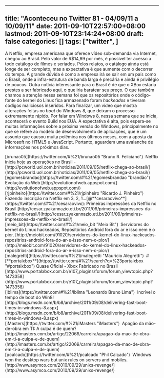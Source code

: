 
---
title: "Aconteceu no Twitter 81 - 04/09/11 a 10/09/11"
date: 2011-09-10T22:57:00+08:00
lastmod: 2011-09-10T23:14:24+08:00
draft: false
categories: []
tags: ["twitter", ]
---


A Netflix, empresa americana que oferece vídeo sob-demanda via Internet, chegou ao Brasil. Pelo valor de R$14,99 por mês, é possível ter acesso a todo catálogo de filmes e seriados. Pelos relatos, o catálogo ainda está longe de ser completo, mas a expectativa é que aumente com o decorrer do tempo. A grande dúvida é como a empresa irá se sair em um país como o Brasil, onde a infra-estrutura de banda larga é precária e ainda é privilégio de poucos. Outra notícia interessante para o Brasil é de que o XBox estaria prestes a ser fabricado aqui, o que iria baratear seu preço. O que também chamou a atenção nessa semana foi que os repositórios onde o código-fonte do kernel do Linux fica armazenado foram *hackeados* e tiveram códigos maliciosos inseridos. Para finalizar, um vídeo que mostra alterações feitas no *boot* do Windows 8, que deixam o processo extremamente rápido. Por falar em Windows 8, nessa semana que se inicia, acontecerá o evento Build nos EUA. A expectativa é alta, pois espera-se muitas informações sobre a próxima versão do Windows, principalmente no que se refere ao modelo de desenvolvimento de aplicações, que é um assunto que causou muita polêmica nos últimos meses, com a aposta da Microsoft no HTML5 e JavaScript. Portanto, aguardem uma avalanche de informações nos próximos dias.


<div class="tweet-row"><span class="tweet-user-name">[brunao05](https://twitter.com/#%21/brunao05 "Bruno R. Feliciano")  </span>Netflix inicia hoje as operações no Brasil - [http://pcworld.uol.com.br/noticias/2011/09/05/netflix-chega-ao-brasil/](http://pcworld.uol.com.br/noticias/2011/09/05/netflix-chega-ao-brasil/)  


<div class="tweet-row"><span class="tweet-user-name">[egomesbrandao](https://twitter.com/#%21/egomesbrandao "brandão")  </span>Evolução da Web [http://evolutionofweb.appspot.com/](http://evolutionofweb.appspot.com/)  


<div class="tweet-row"><span class="tweet-user-name">[rjpinheiro](https://twitter.com/#%21/rjpinheiro "Ricardo J. Pinheiro")  </span>Fazendo inscrição na Netflix em 3, 2, 1...[@**cesaraovivo**](https://twitter.com/#%21/cesaraovivo): Primeiras impressões da Netflix no Brasil [http://cesar.zyakannazio.eti.br/2011/09/primeiras-impressoes-da-netflix-no-brasil/](http://cesar.zyakannazio.eti.br/2011/09/primeiras-impressoes-da-netflix-no-brasil/)  


<div class="tweet-row"><span class="tweet-user-name">[meio_bit](https://twitter.com/#%21/meio_bit "Meio Bit")  </span>Servidores do kernel do Linux hackeados, Repositórios Android fora do ar e isso nem é o pior. [http://meiobit.com/91020/servidores-do-kernel-do-linux-hackeados-repositrios-android-fora-do-ar-e-isso-nem-o-pior/](http://meiobit.com/91020/servidores-do-kernel-do-linux-hackeados-repositrios-android-fora-do-ar-e-isso-nem-o-pior/)  


<div class="tweet-row"><span class="tweet-user-name">[malegretti](https://twitter.com/#%21/malegretti "Mauricio Alegretti")  #</span>[**portalxbox**](https://twitter.com/#%21/search?q=%23portalxbox "#portalxbox") Quase Oficial - Xbox Fabricado no Brasil [http://www.portalxbox.com.br/e107_plugins/forum/forum_viewtopic.php?1473358](http://www.portalxbox.com.br/e107_plugins/forum/forum_viewtopic.php?1473358)  


<div class="tweet-row"><span class="tweet-user-name">[lblima](https://twitter.com/#%21/lblima "Leonardo Bruno Lima")  </span>Incrível o tempo de boot do Win8! [http://blogs.msdn.com/b/b8/archive/2011/09/08/delivering-fast-boot-times-in-windows-8.aspx](http://blogs.msdn.com/b/b8/archive/2011/09/08/delivering-fast-boot-times-in-windows-8.aspx)  


<div class="tweet-row"><span class="tweet-user-name">[iMasters](https://twitter.com/#%21/iMasters "iMasters")  </span>Apagão da mão-de-obra em TI: A culpa é de quem? [http://imasters.com.br/artigo/22069/carreira/apagao-da-mao-de-obra-em-ti-a-culpa-e-de-quem](http://imasters.com.br/artigo/22069/carreira/apagao-da-mao-de-obra-em-ti-a-culpa-e-de-quem)  


<div class="tweet-row"><span class="tweet-user-name">[pcalcado](https://twitter.com/#%21/pcalcado "Phil Calçado")  </span>Windows won the desktop wars but unix rules on servers and mobiles. [http://www.asymco.com/2010/09/29/unixs-revenge/](http://www.asymco.com/2010/09/29/unixs-revenge/)  

</div>
</div>
</div>
</div>
</div>
</div>
</div>
</div>

